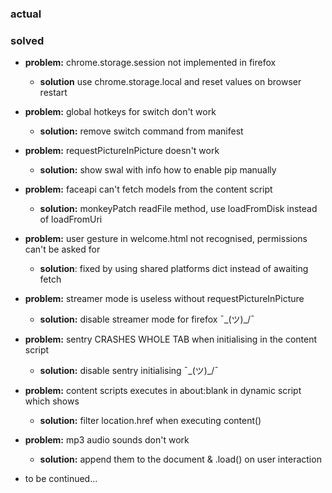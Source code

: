 ### actual

### solved

* **problem:** chrome.storage.session not implemented in firefox
    * **solution** use chrome.storage.local and reset values on browser restart
* **problem:** global hotkeys for switch don't work
    * **solution:** remove switch command from manifest
* **problem:** requestPictureInPicture doesn't work
    * **solution:** show swal with info how to enable pip manually
* **problem:** faceapi can't fetch models from the content script
    * **solution:** monkeyPatch readFile method, use loadFromDisk instead of loadFromUri
* **problem:** user gesture in welcome.html not recognised, permissions can't be asked for
    * **solution**: fixed by using shared platforms dict instead of awaiting fetch
* **problem:** streamer mode is useless without requestPictureInPicture
    * **solution:** disable streamer mode for firefox ¯\_(ツ)_/¯
* **problem:** sentry CRASHES WHOLE TAB when initialising in the content script
    * **solution:** disable sentry initialising ¯\_(ツ)_/¯
* **problem:** content scripts executes in about:blank in dynamic script which shows
    * **solution:** filter location.href when executing content()
* **problem:** mp3 audio sounds don't work
  * **solution:** append them to the document & .load() on user interaction

* to be continued...
